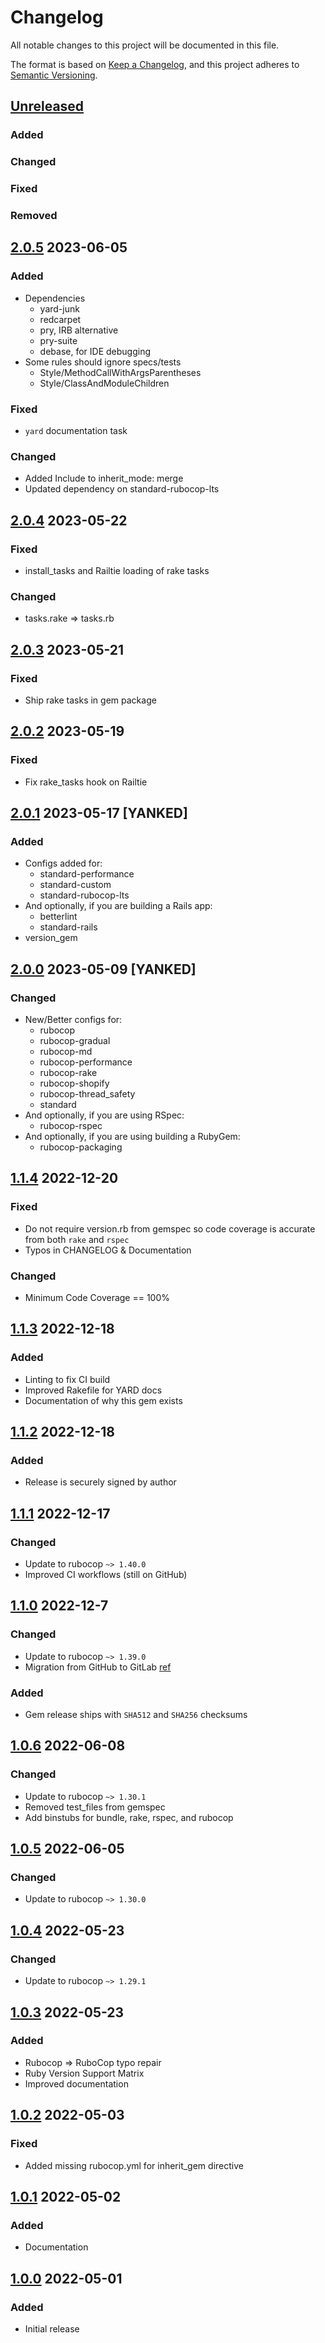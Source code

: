 # Changelog
All notable changes to this project will be documented in this file.

The format is based on [Keep a Changelog](https://keepachangelog.com/en/1.0.0/),
and this project adheres to [Semantic Versioning](https://semver.org/spec/v2.0.0.html).

## [Unreleased]
### Added
### Changed
### Fixed
### Removed

## [2.0.5] 2023-06-05
### Added
- Dependencies
  - yard-junk
  - redcarpet
  - pry, IRB alternative
  - pry-suite
  - debase,  for IDE debugging
- Some rules should ignore specs/tests
  - Style/MethodCallWithArgsParentheses
  - Style/ClassAndModuleChildren
### Fixed
- `yard` documentation task
### Changed
- Added Include to inherit_mode: merge
- Updated dependency on standard-rubocop-lts

## [2.0.4] 2023-05-22
### Fixed
- install_tasks and Railtie loading of rake tasks
### Changed
- tasks.rake => tasks.rb

## [2.0.3] 2023-05-21
### Fixed
- Ship rake tasks in gem package

## [2.0.2] 2023-05-19
### Fixed
- Fix rake_tasks hook on Railtie

## [2.0.1] 2023-05-17 [YANKED]
### Added
- Configs added for:
  - standard-performance
  - standard-custom
  - standard-rubocop-lts
- And optionally, if you are building a Rails app:
  - betterlint
  - standard-rails
- version_gem

## [2.0.0] 2023-05-09 [YANKED]
### Changed
- New/Better configs for:
  - rubocop
  - rubocop-gradual
  - rubocop-md
  - rubocop-performance
  - rubocop-rake
  - rubocop-shopify
  - rubocop-thread_safety
  - standard
- And optionally, if you are using RSpec:
  - rubocop-rspec
- And optionally, if you are using building a RubyGem:
  - rubocop-packaging

## [1.1.4] 2022-12-20
### Fixed
* Do not require version.rb from gemspec so code coverage is accurate from both `rake` and `rspec`
* Typos in CHANGELOG & Documentation
### Changed
* Minimum Code Coverage == 100%

## [1.1.3] 2022-12-18
### Added
* Linting to fix CI build
* Improved Rakefile for YARD docs
* Documentation of why this gem exists

## [1.1.2] 2022-12-18
### Added
* Release is securely signed by author

## [1.1.1] 2022-12-17
### Changed
* Update to rubocop `~> 1.40.0`
* Improved CI workflows (still on GitHub)

## [1.1.0] 2022-12-7
### Changed
* Update to rubocop `~> 1.39.0`
* Migration from GitHub to GitLab [ref](https://github.com/actions/toolkit/issues/1214)
### Added
* Gem release ships with `SHA512` and `SHA256` checksums

## [1.0.6] 2022-06-08
### Changed
* Update to rubocop `~> 1.30.1`
* Removed test_files from gemspec
* Add binstubs for bundle, rake, rspec, and rubocop

## [1.0.5] 2022-06-05
### Changed
* Update to rubocop `~> 1.30.0`

## [1.0.4] 2022-05-23
### Changed
* Update to rubocop `~> 1.29.1`

## [1.0.3] 2022-05-23
### Added
* Rubocop => RuboCop typo repair
* Ruby Version Support Matrix
* Improved documentation

## [1.0.2] 2022-05-03
### Fixed
* Added missing rubocop.yml for inherit_gem directive

## [1.0.1] 2022-05-02
### Added
* Documentation

## [1.0.0] 2022-05-01
### Added
* Initial release

[Unreleased]: https://gitlab.com/rubocop-lts/rubocop-ruby3_1/-/compare/v2.0.5...HEAD
[2.0.5]: https://gitlab.com/rubocop-lts/rubocop-ruby3_1/-/compare/v2.0.4...v2.0.5
[2.0.4]: https://gitlab.com/rubocop-lts/rubocop-ruby3_1/-/compare/v2.0.3...v2.0.4
[2.0.3]: https://gitlab.com/rubocop-lts/rubocop-ruby3_1/-/compare/v2.0.2...v2.0.3
[2.0.2]: https://gitlab.com/rubocop-lts/rubocop-ruby3_1/-/compare/v2.0.1...v2.0.2
[2.0.1]: https://gitlab.com/rubocop-lts/rubocop-ruby3_1/-/compare/v2.0.0...v2.0.1
[2.0.0]: https://gitlab.com/rubocop-lts/rubocop-ruby3_1/-/compare/v1.1.4...v2.0.0
[1.1.4]: https://gitlab.com/rubocop-lts/rubocop-ruby3_1/-/compare/v1.1.3...v1.1.4
[1.1.3]: https://gitlab.com/rubocop-lts/rubocop-ruby3_1/-/compare/v1.1.2...v1.1.3
[1.1.2]: https://gitlab.com/rubocop-lts/rubocop-ruby3_1/-/compare/v1.1.1...v1.1.2
[1.1.1]: https://gitlab.com/rubocop-lts/rubocop-ruby3_1/-/compare/v1.1.0...v1.1.1
[1.1.0]: https://gitlab.com/rubocop-lts/rubocop-ruby3_1/-/compare/v1.0.6...v1.1.0
[1.0.6]: https://gitlab.com/rubocop-lts/rubocop-ruby3_1/-/compare/v1.0.5...v1.0.6
[1.0.5]: https://gitlab.com/rubocop-lts/rubocop-ruby3_1/-/compare/v1.0.4...v1.0.5
[1.0.4]: https://gitlab.com/rubocop-lts/rubocop-ruby3_1/-/compare/v1.0.3...v1.0.4
[1.0.3]: https://gitlab.com/rubocop-lts/rubocop-ruby3_1/-/compare/v1.0.2...v1.0.3
[1.0.2]: https://gitlab.com/rubocop-lts/rubocop-ruby3_1/-/compare/v1.0.1...v1.0.2
[1.0.1]: https://gitlab.com/rubocop-lts/rubocop-ruby3_1/-/compare/v1.0.0...v1.0.1
[1.0.0]: https://gitlab.com/rubocop-lts/rubocop-ruby3_1/-/compare/c4cc8fb6374d338e2c328812b4f74c78dfe5cfbd...v1.0.0
